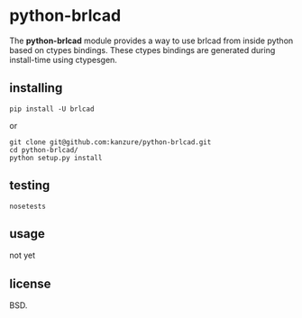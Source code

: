 # python-brlcad

The **python-brlcad** module provides a way to use brlcad from inside python
based on ctypes bindings. These ctypes bindings are generated during
install-time using ctypesgen.

## installing

```
pip install -U brlcad
```

or

```
git clone git@github.com:kanzure/python-brlcad.git
cd python-brlcad/
python setup.py install
```

## testing

```
nosetests
```

## usage

not yet

## license

BSD.
